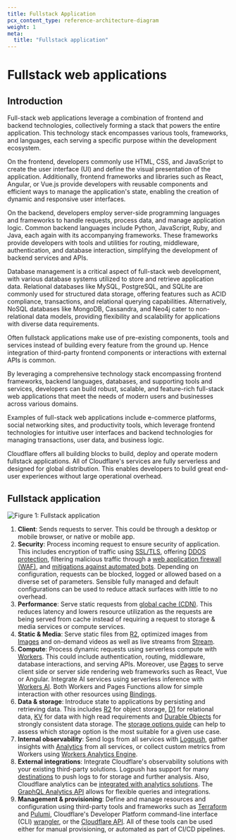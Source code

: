 ```yaml
---
title: Fullstack Application
pcx_content_type: reference-architecture-diagram
weight: 1
meta:
  title: "Fullstack application"
---
```


# Fullstack web applications

## Introduction

Full-stack web applications leverage a combination of frontend and backend technologies, collectively forming a stack that powers the entire application. This technology stack encompasses various tools, frameworks, and languages, each serving a specific purpose within the development ecosystem.

On the frontend, developers commonly use HTML, CSS, and JavaScript to create the user interface (UI) and define the visual presentation of the application. Additionally, frontend frameworks and libraries such as React, Angular, or Vue.js provide developers with reusable components and efficient ways to manage the application's state, enabling the creation of dynamic and responsive user interfaces.

On the backend, developers employ server-side programming languages and frameworks to handle requests, process data, and manage application logic. Common backend languages include Python, JavaScript, Ruby, and Java, each again with its accompanying frameworks. These frameworks provide developers with tools and utilities for routing, middleware, authentication, and database interaction, simplifying the development of backend services and APIs.

Database management is a critical aspect of full-stack web development, with various database systems utilized to store and retrieve application data. Relational databases like MySQL, PostgreSQL, and SQLite are commonly used for structured data storage, offering features such as ACID compliance, transactions, and relational querying capabilities. Alternatively, NoSQL databases like MongoDB, Cassandra, and Neo4j cater to non-relational data models, providing flexibility and scalability for applications with diverse data requirements.

Often fullstack applications make use of pre-existing components, tools and services instead of building every feature from the ground up. Hence integration of third-party frontend components or interactions with external APIs is common.

By leveraging a comprehensive technology stack encompassing frontend frameworks, backend languages, databases, and supporting tools and services, developers can build robust, scalable, and feature-rich full-stack web applications that meet the needs of modern users and businesses across various domains.

Examples of full-stack web applications include e-commerce platforms, social networking sites, and productivity tools, which leverage frontend technologies for intuitive user interfaces and backend technologies for managing transactions, user data, and business logic.

Cloudflare offers all building blocks to build, deploy and operate modern fullstack applications. All of Cloudflare's services are fully serverless and designed for global distribution. This enables developers to build great end-user experiences without large operational overhead.

## Fullstack application

![Figure 1: Fullstack application](/images/reference-architecture/fullstack-app/fullstack-app-base.svg "Figure 1: Fullstack application")

1. **Client**: Sends requests to server. This could be through a desktop or mobile browser, or native or mobile app.
2. **Security**: Process incoming request to ensure security of application. This includes encryption of traffic using [SSL/TLS](/ssl/), offering [DDOS protection](/ddos-protection/), filtering malicious traffic through a [web application firewall (WAF)](/waf/), and [mitigations against automated bots](/bots/). Depending on configuration, requests can be blocked, logged or allowed based on a diverse set of parameters. Sensible fully managed and default configurations can be used to reduce attack surfaces with little to no overhead.
3. **Performance**: Serve static requests from [global cache (CDN)](/cache/). This reduces latency and lowers resource utilization as the requests are being served from cache instead of requiring a request to storage & media services or compute services.
4. **Static & Media**: Serve static files from [R2](/r2/), optimized images from [Images](/images/) and on-demand videos as well as live streams from [Stream](/stream/).
5. **Compute**: Process dynamic requests using serverless compute with [Workers](/workers/). This could include authentication, routing, middleware, database interactions, and serving APIs. Moreover, use [Pages](/pages/) to serve client side or server side rendering web frameworks such as React, Vue or Angular. Integrate AI services using serverless inference with [Workers AI](/workers-ai/). Both Workers and Pages Functions allow for simple interaction with other resources using [Bindings](/workers/runtime-apis/bindings/).
6. **Data & storage**: Introduce state to applications by persisting and retrieving data. This includes [R2](/r2/) for object storage, [D1](/d1/) for relational data, [KV](/kv/) for data with high read requirements and [Durable Objects](/durable-objects/) for strongly consistent data storage. The [storage options guide](/workers/platform/storage-options/) can help to assess which storage option is the most suitable for a given use case.
7. **Internal observability**: Send logs from all services with [Logpush](/logs/about/), gather insights with [Analytics](/analytics/) from all services, or collect custom metrics from Workers using [Workers Analytics Engine](/analytics/analytics-engine/).
8. **External integrations**: Integrate Cloudflare's observability solutions with your existing third-party solutions. Logpush has support for many [destinations](/logs/get-started/enable-destinations/) to push logs to for storage and further analysis. Also, Cloudflare analytics can be [integrated with analytics solutions](/analytics/analytics-integrations/). The [GraphQL Analytics API](/analytics/graphql-api/) allows for flexible queries and integrations.
9. **Management & provisioning**: Define and manage resources and configuration using third-party tools and frameworks such as [Terraform](/terraform/) and [Pulumi](/pulumi/), Cloudflare's Developer Platform command-line interface (CLI) [wrangler](/wrangler/), or the [Cloudflare API](/api/). All of these tools can be used either for manual provisioning, or automated as part of CI/CD pipelines.

